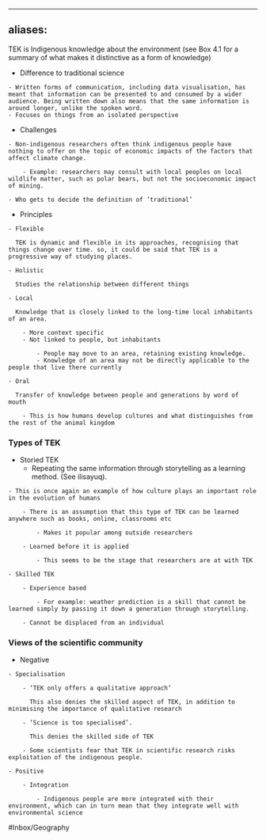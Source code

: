 
---
aliases:
---

TEK is Indigenous knowledge about the environment (see Box 4.1 for a summary of what makes it distinctive as a form of knowledge)

* Difference to traditional science

```
- Written forms of communication, including data visualisation, has meant that information can be presented to and consumed by a wider audience. Being written down also means that the same information is around longer, unlike the spoken word.
- Focuses on things from an isolated perspective
```

* Challenges

```
- Non-indigenous researchers often think indigenous people have nothing to offer on the topic of economic impacts of the factors that affect climate change.
```

```
	- Example: researchers may consult with local peoples on local wildlife matter, such as polar bears, but not the socioeconomic impact of mining.
```

```
- Who gets to decide the definition of ‘traditional’
```

* Principles

```
- Flexible
```

```
  TEK is dynamic and flexible in its approaches, recognising that things change over time. so, it could be said that TEK is a progressive way of studying places.
```

```
- Holistic
```

```
  Studies the relationship between different things
```

```
- Local
```

```
  Knowledge that is closely linked to the long-time local inhabitants of an area.
```

```
	- More context specific
	- Not linked to people, but inhabitants
```

```
		- People may move to an area, retaining existing knowledge.
		- Knowledge of an area may not be directly applicable to the people that live there currently
```

```
- Oral
```

```
  Transfer of knowledge between people and generations by word of mouth
```

```
	- This is how humans develop cultures and what distinguishes from the rest of the animal kingdom
```

### Types of TEK

* Storied TEK
	* Repeating the same information through storytelling as a learning method. (See ilisayuq).

```
- This is once again an example of how culture plays an important role in the evolution of humans
```

```
	- There is an assumption that this type of TEK can be learned anywhere such as books, online, classrooms etc
```

```
		- Makes it popular among outside researchers
```

```
	- Learned before it is applied
```

```
		- This seems to be the stage that researchers are at with TEK
```

```
- Skilled TEK
```

```
	- Experience based
```

```
		- For example: weather prediction is a skill that cannot be learned simply by passing it down a generation through storytelling.
```

```
	- Cannot be displaced from an individual
```

### Views of the scientific community

* Negative

```
- Specialisation
```

```
	- ‘TEK only offers a qualitative approach’
```

```
	  This also denies the skilled aspect of TEK, in addition to minimising the importance of qualitative research
```

```
	- ‘Science is too specialised’.
```

```
	  This denies the skilled side of TEK
```

```
	- Some scientists fear that TEK in scientific research risks exploitation of the indigenous people.
```

```
- Positive
```

```
	- Integration
```

```
		- Indigenous people are more integrated with their environment, which can in turn mean that they integrate well with environmental science
```


#Inbox/Geography 